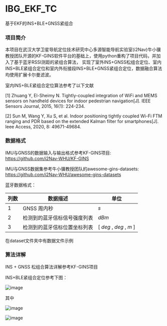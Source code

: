 # IBG_EKF_TC
基于EKF的INS+BLE+GNSS紧组合

### 项目简介

本项目在武汉大学卫星导航定位技术研究中心多源智能导航实验室(i2Nav)牛小骥教授团队开源的KF-GINS软件平台的基础上，使用python重构了项目代码，并加入了基于蓝牙RSSI测距的紧组合算法，
实现了室外INS+GNSS松组合定位、室内INS+BLE紧组合定位和室内外衔接段INS+BLE+GNSS紧组合定位，数据融合算法均使用扩展卡尔曼滤波。

室内INS+BLE紧组合定位算法参考了以下文献

[1] Zhuang Y, El-Sheimy N. Tightly-coupled integration of WiFi and MEMS sensors on handheld devices for indoor pedestrian navigation[J]. IEEE Sensors Journal, 2015, 16(1): 224-234.

[2] Sun M, Wang Y, Xu S, et al. Indoor positioning tightly coupled Wi-Fi FTM ranging and PDR based on the extended Kalman filter for smartphones[J]. Ieee Access, 2020, 8: 49671-49684.

### 数据格式
IMU与GNSS的数据输入与输出格式参考KF-GINS项目:
https://github.com/i2Nav-WHU/KF-GINS 

IMU与GNSS数据集参考牛小骥教授团队的awesome-gins-datasets:
https://github.com/i2Nav-WHU/awesome-gins-datasets

蓝牙数据格式：

| 列数 | 数据描述         | 单位  |
| ---- | ---------------- | ----- |
| 1    | GNSS 周内秒      | $s$   |
| 2  | 检测到的蓝牙信标信号强度列表 | $dBm$ |
| 3  | 检测到的蓝牙信标位置坐标列表 | [ $deg$ , $deg$ , $m$ ] |

在dataset文件夹中有数据文件示例

### 算法详解
INS + GNSS 松组合算法详解参考KF-GINS项目

INS+BLE紧组合定位参考下图：

![image](https://github.com/Dennissy23/IBG_EKF_：/assets/87610323/73ad591b-3aa9-4e35-88a7-3cd1192cfc08)

其中

![image](https://github.com/Dennissy23/IBG_EKF_TC/assets/87610323/89890351-e5eb-4aaf-8911-23cb27241a47)

![image](https://github.com/Dennissy23/IBG_EKF_TC/assets/87610323/7410591b-58a3-4d59-bed0-2d9f80d007e0)


